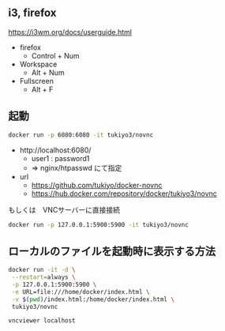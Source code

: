 ## i3, firefox

https://i3wm.org/docs/userguide.html

* firefox
    * Control + Num
* Workspace
    * Alt + Num
* Fullscreen
    * Alt + F

## 起動

```sh
docker run -p 6080:6080 -it tukiyo3/novnc
```

* http://localhost:6080/
    * user1 : password1
    * => nginx/htpasswd にて指定
* url
    * https://github.com/tukiyo/docker-novnc
    * https://hub.docker.com/repository/docker/tukiyo3/novnc


もしくは　VNCサーバーに直接接続

```sh
docker run -p 127.0.0.1:5900:5900 -it tukiyo3/novnc
```


## ローカルのファイルを起動時に表示する方法

```sh
docker run -it -d \
 --restart=always \
 -p 127.0.0.1:5900:5900 \
 -e URL=file:///home/docker/index.html \
 -v $(pwd)/index.html:/home/docker/index.html \
 tukiyo3/novnc
```

```
vncviewer localhost
```
